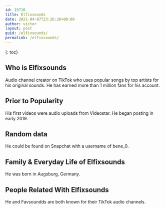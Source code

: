 ```yaml
---
id: 19710
title: Elfixsounds
date: 2021-04-07T23:26:20+00:00
author: victor
layout: post
guid: /elfixsounds/
permalink: /elfixsounds/
---
```



{: toc}


## Who is Elfixsounds



Audio channel creator on TikTok who uses popular songs by top artists for his original sounds. He has earned more than 1 million fans for his account.

                
                
                
## Prior to Popularity



His first videos were audio uploads from Videostar. He began posting in early 2019.

                
                
                
## Random data



He could be found on Snapchat with a username of bene_0.

                
                
                
## Family & Everyday Life of Elfixsounds



He was born in Augsburg, Germany.

                
                
                
## People Related With Elfixsounds



He and Favsoundds are both known for their TikTok audio channels.

                
              
            
          
          
          